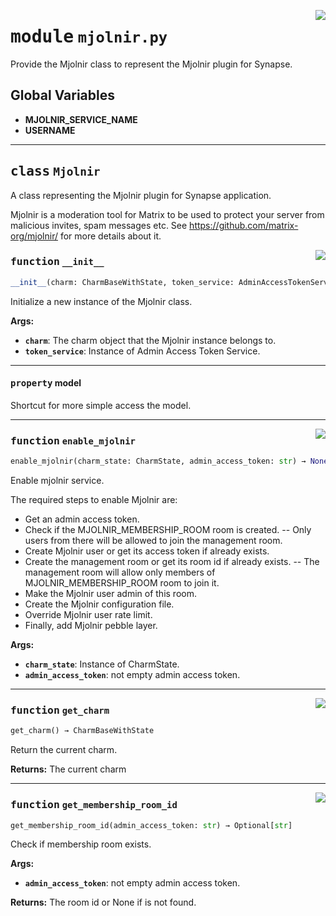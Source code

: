 <!-- markdownlint-disable -->

<a href="../src/mjolnir.py#L0"><img align="right" style="float:right;" src="https://img.shields.io/badge/-source-cccccc?style=flat-square"></a>

# <kbd>module</kbd> `mjolnir.py`
Provide the Mjolnir class to represent the Mjolnir plugin for Synapse. 

**Global Variables**
---------------
- **MJOLNIR_SERVICE_NAME**
- **USERNAME**


---

## <kbd>class</kbd> `Mjolnir`
A class representing the Mjolnir plugin for Synapse application. 

Mjolnir is a moderation tool for Matrix to be used to protect your server from malicious invites, spam messages etc. See https://github.com/matrix-org/mjolnir/ for more details about it. 

<a href="../src/mjolnir.py#L33"><img align="right" style="float:right;" src="https://img.shields.io/badge/-source-cccccc?style=flat-square"></a>

### <kbd>function</kbd> `__init__`

```python
__init__(charm: CharmBaseWithState, token_service: AdminAccessTokenService)
```

Initialize a new instance of the Mjolnir class. 



**Args:**
 
 - <b>`charm`</b>:  The charm object that the Mjolnir instance belongs to. 
 - <b>`token_service`</b>:  Instance of Admin Access Token Service. 


---

#### <kbd>property</kbd> model

Shortcut for more simple access the model. 



---

<a href="../src/mjolnir.py#L142"><img align="right" style="float:right;" src="https://img.shields.io/badge/-source-cccccc?style=flat-square"></a>

### <kbd>function</kbd> `enable_mjolnir`

```python
enable_mjolnir(charm_state: CharmState, admin_access_token: str) → None
```

Enable mjolnir service. 

The required steps to enable Mjolnir are: 
 - Get an admin access token. 
 - Check if the MJOLNIR_MEMBERSHIP_ROOM room is created. 
 -- Only users from there will be allowed to join the management room. 
 - Create Mjolnir user or get its access token if already exists. 
 - Create the management room or get its room id if already exists. 
 -- The management room will allow only members of MJOLNIR_MEMBERSHIP_ROOM room to join it. 
 - Make the Mjolnir user admin of this room. 
 - Create the Mjolnir configuration file. 
 - Override Mjolnir user rate limit. 
 - Finally, add Mjolnir pebble layer. 



**Args:**
 
 - <b>`charm_state`</b>:  Instance of CharmState. 
 - <b>`admin_access_token`</b>:  not empty admin access token. 

---

<a href="../src/mjolnir.py#L45"><img align="right" style="float:right;" src="https://img.shields.io/badge/-source-cccccc?style=flat-square"></a>

### <kbd>function</kbd> `get_charm`

```python
get_charm() → CharmBaseWithState
```

Return the current charm. 



**Returns:**
  The current charm 

---

<a href="../src/mjolnir.py#L129"><img align="right" style="float:right;" src="https://img.shields.io/badge/-source-cccccc?style=flat-square"></a>

### <kbd>function</kbd> `get_membership_room_id`

```python
get_membership_room_id(admin_access_token: str) → Optional[str]
```

Check if membership room exists. 



**Args:**
 
 - <b>`admin_access_token`</b>:  not empty admin access token. 



**Returns:**
 The room id or None if is not found. 


